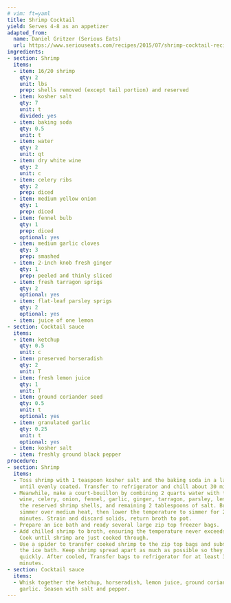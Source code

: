 ```yaml
---
# vim: ft=yaml
title: Shrimp Cocktail
yield: Serves 4-8 as an appetizer
adapted_from:
  name: Daniel Gritzer (Serious Eats)
  url: https://www.seriouseats.com/recipes/2015/07/shrimp-cocktail-recipe.html
ingredients:
- section: Shrimp
  items:
  - item: 16/20 shrimp
    qty: 2
    unit: lbs
    prep: shells removed (except tail portion) and reserved
  - item: kosher salt
    qty: 7
    unit: t
    divided: yes
  - item: baking soda
    qty: 0.5
    unit: t
  - item: water
    qty: 2
    unit: qt
  - item: dry white wine
    qty: 2
    unit: c
  - item: celery ribs
    qty: 2
    prep: diced
  - item: medium yellow onion
    qty: 1
    prep: diced
  - item: fennel bulb
    qty: 1
    prep: diced
    optional: yes
  - item: medium garlic cloves
    qty: 3
    prep: smashed
  - item: 2-inch knob fresh ginger
    qty: 1
    prep: peeled and thinly sliced
  - item: fresh tarragon sprigs
    qty: 2
    optional: yes
  - item: flat-leaf parsley sprigs
    qty: 2
    optional: yes
  - item: juice of one lemon
- section: Cocktail sauce
  items:
  - item: ketchup
    qty: 0.5
    unit: c
  - item: preserved horseradish
    qty: 2
    unit: T
  - item: fresh lemon juice
    qty: 1
    unit: T
  - item: ground coriander seed
    qty: 0.5
    unit: t
    optional: yes
  - item: granulated garlic
    qty: 0.25
    unit: t
    optional: yes
  - item: kosher salt
  - item: freshly ground black pepper
procedure:
- section: Shrimp
  items:
  - Toss shrimp with 1 teaspoon kosher salt and the baking soda in a large bowl
    until evenly coated. Transfer to refrigerator and chill about 30 minutes.
  - Meanwhile, make a court-bouillon by combining 2 quarts water with the white
    wine, celery, onion, fennel, garlic, ginger, tarragon, parsley, lemon juice,
    the reserved shrimp shells, and remaining 2 tablespoons of salt. Bring to a
    simmer over medium heat, then lower the temperature to simmer for 20
    minutes. Strain and discard solids, return broth to pot.
  - Prepare an ice bath and ready several large zip top freezer bags.
  - Add chilled shrimp to broth, ensuring the temperature never exceeds 170ºF.
    Cook until shrimp are just cooked through.
  - Use a spider to transfer cooked shrimp to the zip top bags and submerge in
    the ice bath. Keep shrimp spread apart as much as possible so they cool
    quickly. After cooled, Transfer bags to refrigerator for at least 30
    minutes.
- section: Cocktail sauce
  items:
  - Whisk together the ketchup, horseradish, lemon juice, ground coriander, and
    garlic. Season with salt and pepper.
---
```

